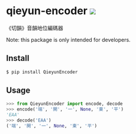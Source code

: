 # qieyun-encoder ![](https://github.com/nk2028/qieyun-encoder/workflows/Python%20package/badge.svg)

《切韻》音韻地位編碼器

Note: this package is only intended for developers.

## Install

```sh
$ pip install QieyunEncoder
```

## Usage

```python
>>> from QieyunEncoder import encode, decode
>>> encode('端', '開', '一', None, '東', '平')
'EAA'
>>> decode('EAA')
('端', '開', '一', None, '東', '平')
```
